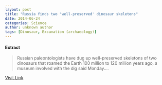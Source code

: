 ```yaml
---
layout: post
title: "Russia finds two 'well-preserved' dinosaur skeletons"
date: 2014-06-24
categories: Science
author: unknown author
tags: [Dinosaur, Excavation (archaeology)]
---
```





#### Extract
>Russian paleontologists have dug up well-preserved skeletons of two dinosaurs that roamed the Earth 100 million to 120 million years ago, a museum involved with the dig said Monday....



[Visit Link](http://phys.org/news322746894.html)


